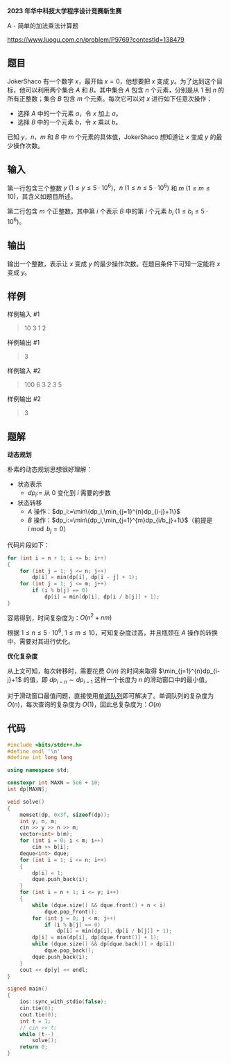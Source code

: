 **2023 年华中科技大学程序设计竞赛新生赛**

A - 简单的加法乘法计算题

https://www.luogu.com.cn/problem/P9769?contestId=138479

<!--more-->

## 题目

JokerShaco 有一个数字 $x$，最开始 $x=0$，他想要把 $x$ 变成 $y$。为了达到这个目标，他可以利用两个集合 $A$ 和 $B$。其中集合 $A$ 包含 $n$ 个元素，分别是从 $1$ 到 $n$ 的所有正整数；集合 $B$ 包含 $m$ 个元素。每次它可以对 $x$ 进行如下任意次操作：
- 选择 $A$ 中的一个元素 $a$，令 $x$ 加上 $a$。
- 选择 $B$ 中的一个元素 $b$，令 $x$ 乘以 $b$。

已知 $y$，$n$，$m$ 和 $B$ 中 $m$ 个元素的具体值，JokerShaco 想知道让 $x$ 变成 $y$ 的最少操作次数。

## 输入

第一行包含三个整数 $y\ (1\le y\le 5\cdot 10^6)$，$n\ (1\le n\le 5\cdot 10^6)$ 和 $m\ (1\le m\le 10)$，其含义如题目所述。

第二行包含 $m$ 个正整数，其中第 $i$ 个表示 $B$ 中的第 $i$ 个元素 $b_i\ (1\le b_i\le 5\cdot 10^6)$。

## 输出

输出一个整数，表示让 $x$ 变成 $y$ 的最少操作次数。在题目条件下可知一定能将 $x$ 变成 $y$。

## 样例

样例输入 #1

> 10 3 1
> 2

样例输出 #1

> 3

样例输入 #2

> 100 6 3
> 2 3 5

样例输出 #2

> 3

## 题解

**动态规划**

朴素的动态规划思想很好理解：

- 状态表示
  - $dp_i:=$ 从 $0$ 变化到 $i$ 需要的步数
- 状态转移
  - $A$ 操作：$dp_i:=\min\{dp_i,\min_{j=1}^{n}dp_{i-j}+1\}$
  - $B$ 操作：$dp_i:=\min\{dp_i,\min_{j=1}^{m}dp_{i/b_j}+1\}$（前提是 $i\bmod b_j = 0$）

代码片段如下：

```cpp
for (int i = n + 1; i <= b; i++)
{
	for (int j = 1; j <= n; j++)
        dp[i] = min(dp[i], dp[i - j] + 1);
   	for (int j = 1; j <= m; j++)
        if (i % b[j] == 0)
            dp[i] = min(dp[i], dp[i / b[j]] + 1);
}
```

容易得到，时间复杂度为：$O(n^2+nm)$

根据 $1\le n\le 5\cdot 10^6,\; 1\le m\le 10$，可知复杂度过高，并且瓶颈在 $A$ 操作的转换中，需要对其进行优化。

**优化复杂度**

从上文可知，每次转移时，需要花费 $O(n)$ 的时间来取得 $\min_{j=1}^{n}dp_{i-j}+1$ 的值，即 $dp_{i-n}\sim dp_{i-1}$ 这样一个长度为 $n$ 的滑动窗口中的最小值。

对于滑动窗口最值问题，直接使用[单调队列](https://io.zouht.com/6.html)即可解决了。单调队列的复杂度为 $O(n)$，每次查询的复杂度为 $O(1)$，因此总复杂度为：$O(n)$

## 代码

```cpp
#include <bits/stdc++.h>
#define endl '\n'
#define int long long

using namespace std;

constexpr int MAXN = 5e6 + 10;
int dp[MAXN];

void solve()
{
    memset(dp, 0x3f, sizeof(dp));
    int y, n, m;
    cin >> y >> n >> m;
    vector<int> b(m);
    for (int i = 0; i < m; i++)
        cin >> b[i];
    deque<int> dque;
    for (int i = 1; i <= n; i++)
    {
        dp[i] = 1;
        dque.push_back(i);
    }
    for (int i = n + 1; i <= y; i++)
    {
        while (dque.size() && dque.front() + n < i)
            dque.pop_front();
        for (int j = 0; j < m; j++)
            if (i % b[j] == 0)
                dp[i] = min(dp[i], dp[i / b[j]] + 1);
        dp[i] = min(dp[i], dp[dque.front()] + 1);
        while (dque.size() && dp[dque.back()] > dp[i])
            dque.pop_back();
        dque.push_back(i);
    }
    cout << dp[y] << endl;
}

signed main()
{
    ios::sync_with_stdio(false);
    cin.tie(0);
    cout.tie(0);
    int t = 1;
    // cin >> t;
    while (t--)
        solve();
    return 0;
}
```


